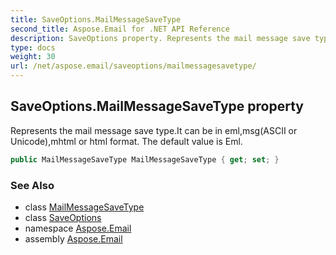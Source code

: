 ```yaml
---
title: SaveOptions.MailMessageSaveType
second_title: Aspose.Email for .NET API Reference
description: SaveOptions property. Represents the mail message save type.It can be in emlmsgASCII or Unicodemhtml or html format. The default value is Eml
type: docs
weight: 30
url: /net/aspose.email/saveoptions/mailmessagesavetype/
---
```

## SaveOptions.MailMessageSaveType property

Represents the mail message save type.It can be in eml,msg(ASCII or Unicode),mhtml or html format. The default value is Eml.

```csharp
public MailMessageSaveType MailMessageSaveType { get; set; }
```

### See Also

* class [MailMessageSaveType](../../mailmessagesavetype/)
* class [SaveOptions](../)
* namespace [Aspose.Email](../../saveoptions/)
* assembly [Aspose.Email](../../../)


